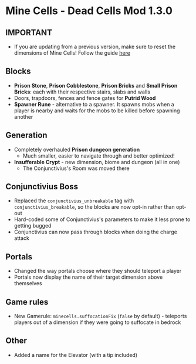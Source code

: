 # Mine Cells - Dead Cells Mod 1.3.0

## IMPORTANT

- If you are updating from a previous version, make sure to reset the dimensions of Mine Cells! Follow the guide [here](https://github.com/mim1q/MineCells/wiki/Updating-Mine-Cells)

## Blocks

- **Prison Stone**, **Prison Cobblestone**, **Prison Bricks** and **Small Prison Bricks**: each with their respective 
  stairs, slabs and walls
- Doors, trapdoors, fences and fence gates for **Putrid Wood**
- **Spawner Rune** - alternative to a spawner. It spawns mobs when a player is nearby and waits for the mobs to be 
  killed before spawning another

## Generation

- Completely overhauled **Prison dungeon generation**
  - Much smaller, easier to navigate through and better optimized!
- **Insufferable Crypt** - new dimension, biome and dungeon (all in one)
  - The Conjunctivius's Room was moved there

## Conjunctivius Boss

- Replaced the `conjunctivius_unbreakable` tag with `conjunctivius_breakable`, so the blocks are now opt-in rather than opt-out
- Hard-coded some of Conjunctivius's parameters to make it less prone to getting bugged
- Conjunctivius can now pass through blocks when doing the charge attack

## Portals

- Changed the way portals choose where they should teleport a player
- Portals now display the name of their target dimension above themselves

## Game rules

- New Gamerule: `minecells.suffocationFix` (`false` by default) - teleports players out of a dimension if they were going to suffocate in bedrock

## Other

- Added a name for the Elevator (with a tip included)